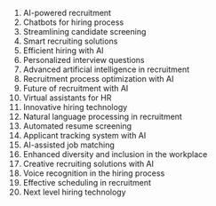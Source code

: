 1. AI-powered recruitment
2. Chatbots for hiring process
3. Streamlining candidate screening
4. Smart recruiting solutions
5. Efficient hiring with AI
6. Personalized interview questions
7. Advanced artificial intelligence in recruitment
8. Recruitment process optimization with AI
9. Future of recruitment with AI
10. Virtual assistants for HR
11. Innovative hiring technology
12. Natural language processing in recruitment
13. Automated resume screening
14. Applicant tracking system with AI
15. AI-assisted job matching
16. Enhanced diversity and inclusion in the workplace
17. Creative recruiting solutions with AI
18. Voice recognition in the hiring process
19. Effective scheduling in recruitment
20. Next level hiring technology
